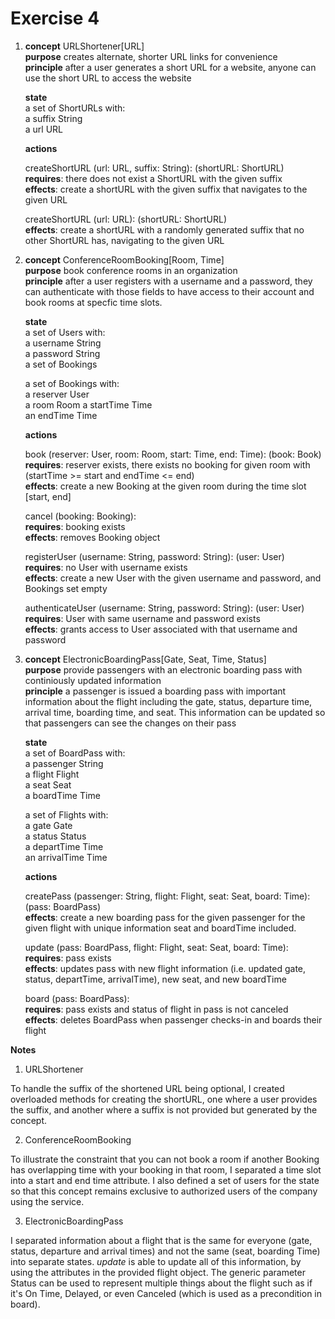 # Exercise 4

1. **concept** URLShortener[URL]\
   **purpose** creates alternate, shorter URL links for convenience\
   **principle** after a user generates a short URL for a website, anyone can use the short URL to access the website

   **state**\
   a set of ShortURLs with:\
   a suffix String\
   a url URL

   **actions**

   createShortURL (url: URL, suffix: String): (shortURL: ShortURL)\
   **requires**: there does not exist a ShortURL with the given suffix\
   **effects**: create a shortURL with the given suffix that navigates to the given URL

   createShortURL (url: URL): (shortURL: ShortURL)\
   **effects**: create a shortURL with a randomly generated suffix that no other ShortURL has, navigating to the given URL

2. **concept** ConferenceRoomBooking[Room, Time]\
   **purpose** book conference rooms in an organization\
   **principle** after a user registers with a username and a password, they can authenticate with those fields to have access to their account and book rooms at specfic time slots.

   **state**\
   a set of Users with:\
   a username String\
   a password String\
   a set of Bookings

   a set of Bookings with:\
   a reserver User\
   a room Room
   a startTime Time\
   an endTime Time

   **actions**

   book (reserver: User, room: Room, start: Time, end: Time): (book: Book)\
   **requires**: reserver exists, there exists no booking for given room with (startTime >= start and endTime <= end)\
   **effects**: create a new Booking at the given room during the time slot [start, end]

   cancel (booking: Booking):\
   **requires**: booking exists\
   **effects**: removes Booking object

   registerUser (username: String, password: String): (user: User)\
   **requires**: no User with username exists\
   **effects**: create a new User with the given username and password, and Bookings set empty

   authenticateUser (username: String, password: String): (user: User)\
   **requires**: User with same username and password exists\
   **effects**: grants access to User associated with that username and password

3. **concept** ElectronicBoardingPass[Gate, Seat, Time, Status]\
   **purpose** provide passengers with an electronic boarding pass with continiously updated information\
   **principle** a passenger is issued a boarding pass with important information about the flight including the gate, status, departure time, arrival time, boarding time, and seat. This information can be updated so that passengers can see the changes on their pass

   **state**\
   a set of BoardPass with:\
   a passenger String\
   a flight Flight\
   a seat Seat\
   a boardTime Time

   a set of Flights with:\
   a gate Gate\
   a status Status\
   a departTime Time\
   an arrivalTime Time

   **actions**

   createPass (passenger: String, flight: Flight, seat: Seat, board: Time): (pass: BoardPass)\
   **effects**: create a new boarding pass for the given passenger for the given flight with unique information seat and boardTime included.

   update (pass: BoardPass, flight: Flight, seat: Seat, board: Time):\
   **requires**: pass exists\
   **effects**: updates pass with new flight information (i.e. updated gate, status, departTime, arrivalTime), new seat, and new boardTime

   board (pass: BoardPass):\
   **requires**: pass exists and status of flight in pass is not canceled\
   **effects**: deletes BoardPass when passenger checks-in and boards their flight

**Notes**

1. URLShortener

To handle the suffix of the shortened URL being optional, I created overloaded methods for creating the shortURL, one where a user provides the suffix, and another where a suffix is not provided but generated by the concept.

2. ConferenceRoomBooking

To illustrate the constraint that you can not book a room if another Booking has overlapping time with your booking in that room, I separated a time slot into a start and end time attribute. I also defined a set of users for the state so that this concept remains exclusive to authorized users of the company using the service.

3. ElectronicBoardingPass

I separated information about a flight that is the same for everyone (gate, status, departure and arrival times) and not the same (seat, boarding Time) into separate states. _update_ is able to update all of this information, by using the attributes in the provided flight object. The generic parameter Status can be used to represent multiple things about the flight such as if it's On Time, Delayed, or even Canceled (which is used as a precondition in board).
